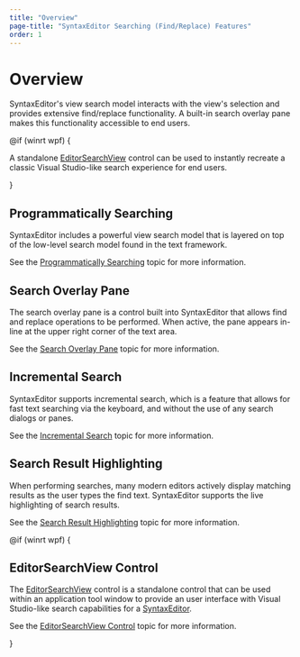 ```yaml
---
title: "Overview"
page-title: "SyntaxEditor Searching (Find/Replace) Features"
order: 1
---
```

# Overview

SyntaxEditor's view search model interacts with the view's selection and provides extensive find/replace functionality.  A built-in search overlay pane makes this functionality accessible to end users.

@if (winrt wpf) {

A standalone [EditorSearchView](editor-search-view.md) control can be used to instantly recreate a classic Visual Studio-like search experience for end users. 

}

## Programmatically Searching

SyntaxEditor includes a powerful view search model that is layered on top of the low-level search model found in the text framework.

See the [Programmatically Searching](programmatic-searching.md) topic for more information.

## Search Overlay Pane

The search overlay pane is a control built into SyntaxEditor that allows find and replace operations to be performed.  When active, the pane appears in-line at the upper right corner of the text area.

See the [Search Overlay Pane](search-overlay-pane.md) topic for more information.

## Incremental Search

SyntaxEditor supports incremental search, which is a feature that allows for fast text searching via the keyboard, and without the use of any search dialogs or panes.

See the [Incremental Search](incremental-search.md) topic for more information.

## Search Result Highlighting

When performing searches, many modern editors actively display matching results as the user types the find text.  SyntaxEditor supports the live highlighting of search results.

See the [Search Result Highlighting](search-result-highlighting.md) topic for more information.

@if (winrt wpf) {

## EditorSearchView Control

The [EditorSearchView](xref:@ActiproUIRoot.Controls.SyntaxEditor.Primitives.EditorSearchView) control is a standalone control that can be used within an application tool window to provide an user interface with Visual Studio-like search capabilities for a [SyntaxEditor](xref:@ActiproUIRoot.Controls.SyntaxEditor.SyntaxEditor).

See the [EditorSearchView Control](editor-search-view.md) topic for more information.

}
